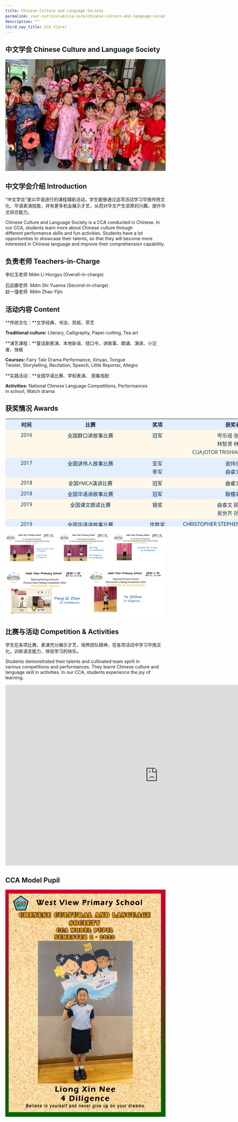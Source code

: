 ```yaml
---
title: Chinese Culture and Language Society
permalink: /our-curriculum/cca-core/chinese-culture-and-language-society/
description: ""
third_nav_title: CCA (Core)
---
```

中文学会 Chinese Culture and Language Society
-----------------------------------------

![Chinese Culture and Language Society](/images/Pic%201.jpeg)

中文学会介绍 Introduction
-------------------

“中文学会”是以华语进行的课程辅助活动，学生能够通过这项活动学习华族传统文化、华语表演技能，并有更多机会展示才艺，从而对华文产生浓厚的兴趣，提升华文综合能力。

  

Chinese Culture and Language Society is a CCA conducted in Chinese. In our&nbsp;CCA, students learn more about Chinese culture through different&nbsp;performance skills and fun activities. Students have a lot opportunities to&nbsp;showcase their talents, so that they will become more interested in Chinese&nbsp;language and improve their comprehension capability.

负责老师 Teachers-in-Charge
-----------------------

李红玉老师 Mdm Li Hongyu (Overall-in-charge)

石远娜老师&nbsp;&nbsp;Mdm&nbsp;Shi Yuanna&nbsp;(Second-in-charge)  
赵一瑾老师&nbsp;&nbsp;Mdm&nbsp;Zhao Yijin

  

活动内容 Content
------------

**传统文化：**文学经典、书法、剪纸、茶艺

**Traditional culture:**&nbsp;Literary, Calligraphy, Paper-cutting, Tea art  

  

**演艺课程：**童话剧表演、本地新谣、绕口令、讲故事、朗诵、演讲、小记者、快板

**Courses:**&nbsp;Fairy Tale Drama Performance, Xinyao, Tongue Twister,&nbsp;Storytelling, Recitation, Speech, Little Reporter, Allegro

  

**实践活动：**全国华语比赛、学校表演、 观看戏剧

**Activities:**&nbsp;National Chinese Language Competitions, Performances in&nbsp;school, Watch drama

获奖情况 Awards
-----------

<table style="margin: 0px; outline: 0px; padding: 0px; border: 1px solid rgb(234, 234, 234); border-collapse: collapse; color: rgb(28, 52, 88); font-family: &quot;Open Sans&quot;, sans-serif; font-size: 16px; font-style: normal; font-variant-ligatures: normal; font-variant-caps: normal; font-weight: 400; letter-spacing: normal; orphans: 2; text-align: left; text-transform: none; white-space: normal; widows: 2; word-spacing: 0px; -webkit-text-stroke-width: 0px; background-color: rgb(255, 255, 255); text-decoration-thickness: initial; text-decoration-style: initial; text-decoration-color: initial; width: 880px; height: 340px;" class="iveo_table ives_tab_1" cellpadding="0" cellspacing="0" border="0"><tbody style="margin: 0px; outline: 0px; padding: 0px;"><tr style="margin: 0px; outline: 0px; padding: 0px;"><td style="margin: 0px; outline: 0px; padding: 5px; text-align: center; background: rgb(227, 238, 255); color: rgb(4, 40, 71); width: 126px;" valign="top"><strong style="margin: 0px; outline: 0px; padding: 0px;">时间</strong><br style="margin: 0px; outline: 0px; padding: 0px;"></td><td style="margin: 0px; outline: 0px; padding: 5px; text-align: center; background: rgb(227, 238, 255); color: rgb(4, 40, 71); width: 276px;" valign="top"><strong style="margin: 0px; outline: 0px; padding: 0px;">比赛</strong><br style="margin: 0px; outline: 0px; padding: 0px;"></td><td style="margin: 0px; outline: 0px; padding: 5px; text-align: center; background: rgb(227, 238, 255); color: rgb(4, 40, 71); width: 148px;" valign="top"><strong style="margin: 0px; outline: 0px; padding: 0px;">奖项</strong><br style="margin: 0px; outline: 0px; padding: 0px;"></td><td style="margin: 0px; outline: 0px; padding: 5px; text-align: center; background: rgb(227, 238, 255); color: rgb(4, 40, 71); width: 329px;" valign="top"><strong style="margin: 0px; outline: 0px; padding: 0px;">获奖者</strong><br style="margin: 0px; outline: 0px; padding: 0px;"></td></tr><tr style="margin: 0px; outline: 0px; padding: 0px;"><td style="margin: 0px; outline: 0px; padding: 5px; text-align: center; background: rgb(255, 248, 232); color: rgb(4, 40, 71); width: 61.1pt;" valign="top">2016<br style="margin: 0px; outline: 0px; padding: 0px;"></td><td style="margin: 0px; outline: 0px; padding: 5px; text-align: center; background: rgb(255, 248, 232); color: rgb(4, 40, 71); width: 150.5pt;" valign="top">全国群口讲故事比赛<br style="margin: 0px; outline: 0px; padding: 0px;"></td><td style="margin: 0px; outline: 0px; padding: 5px; text-align: center; background: rgb(255, 248, 232); color: rgb(4, 40, 71); width: 74.5pt;" valign="top">冠军<br style="margin: 0px; outline: 0px; padding: 0px;"></td><td style="margin: 0px; outline: 0px; padding: 5px; text-align: left; background: rgb(255, 248, 232); color: rgb(4, 40, 71); width: 181.8pt;" valign="top"><div style="margin: 0px; outline: 0px; padding: 0px; line-height: 26px !important; color: rgb(28, 52, 88); font-family: &quot;Open Sans&quot;, sans-serif; font-size: 16px; font-weight: 400; text-align: center;"><span style="margin: 0px; outline: 0px; padding: 0px;">岑乐瑶 张珈琦</span></div><div style="margin: 0px; outline: 0px; padding: 0px; line-height: 26px !important; color: rgb(28, 52, 88); font-family: &quot;Open Sans&quot;, sans-serif; font-size: 16px; font-weight: 400; text-align: center;"><span style="margin: 0px; outline: 0px; padding: 0px;">林智贤 林俊佑</span></div><div style="margin: 0px; outline: 0px; padding: 0px; line-height: 26px !important; color: rgb(28, 52, 88); font-family: &quot;Open Sans&quot;, sans-serif; font-size: 16px; font-weight: 400; text-align: center;"><span style="margin: 0px; outline: 0px; padding: 0px;">CUAJOTOR TRISHIA LEIGH CUIZON</span></div></td></tr><tr style="margin: 0px; outline: 0px; padding: 0px;"><td style="margin: 0px; outline: 0px; padding: 5px; text-align: center; background: rgb(227, 238, 255); color: rgb(4, 40, 71); width: 61.1pt;" valign="top">2017<br style="margin: 0px; outline: 0px; padding: 0px;"></td><td style="margin: 0px; outline: 0px; padding: 5px; text-align: center; background: rgb(227, 238, 255); color: rgb(4, 40, 71); width: 150.5pt;" valign="top">全国讲伟人故事比赛<br style="margin: 0px; outline: 0px; padding: 0px;"></td><td style="margin: 0px; outline: 0px; padding: 5px; text-align: left; background: rgb(227, 238, 255); color: rgb(4, 40, 71); width: 74.5pt;" valign="top"><div style="margin: 0px; outline: 0px; padding: 0px; line-height: 26px !important; color: rgb(28, 52, 88); font-family: &quot;Open Sans&quot;, sans-serif; font-size: 16px; font-weight: 400; text-align: center;"><span style="margin: 0px; outline: 0px; padding: 0px;">亚军</span></div><div style="margin: 0px; outline: 0px; padding: 0px; line-height: 26px !important; color: rgb(28, 52, 88); font-family: &quot;Open Sans&quot;, sans-serif; font-size: 16px; font-weight: 400; text-align: center;"><span style="margin: 0px; outline: 0px; padding: 0px;">季军</span></div></td><td style="margin: 0px; outline: 0px; padding: 5px; text-align: left; background: rgb(227, 238, 255); color: rgb(4, 40, 71); width: 181.8pt;" valign="top"><div style="margin: 0px; outline: 0px; padding: 0px; line-height: 26px !important; color: rgb(28, 52, 88); font-family: &quot;Open Sans&quot;, sans-serif; font-size: 16px; font-weight: 400; text-align: center;"><span style="margin: 0px; outline: 0px; padding: 0px;">谢炜佳</span></div><div style="margin: 0px; outline: 0px; padding: 0px; line-height: 26px !important; color: rgb(28, 52, 88); font-family: &quot;Open Sans&quot;, sans-serif; font-size: 16px; font-weight: 400; text-align: center;"><span style="margin: 0px; outline: 0px; padding: 0px;">曲睿文</span></div></td></tr><tr style="margin: 0px; outline: 0px; padding: 0px;"><td style="margin: 0px; outline: 0px; padding: 5px; text-align: center; background: rgb(255, 248, 232); color: rgb(4, 40, 71); width: 61.1pt;" valign="top">2018<br style="margin: 0px; outline: 0px; padding: 0px;"></td><td style="margin: 0px; outline: 0px; padding: 5px; text-align: center; background: rgb(255, 248, 232); color: rgb(4, 40, 71); width: 150.5pt;" valign="top">全国YMCA演讲比赛<br style="margin: 0px; outline: 0px; padding: 0px;"></td><td style="margin: 0px; outline: 0px; padding: 5px; text-align: center; background: rgb(255, 248, 232); color: rgb(4, 40, 71); width: 74.5pt;" valign="top">冠军<br style="margin: 0px; outline: 0px; padding: 0px;"></td><td style="margin: 0px; outline: 0px; padding: 5px; text-align: center; background: rgb(255, 248, 232); color: rgb(4, 40, 71); width: 181.8pt;" valign="top">曲睿文<br style="margin: 0px; outline: 0px; padding: 0px;"></td></tr><tr style="margin: 0px; outline: 0px; padding: 0px;"><td style="margin: 0px; outline: 0px; padding: 5px; text-align: center; background: rgb(227, 238, 255); color: rgb(4, 40, 71); width: 61.1pt;" valign="top">2018<br style="margin: 0px; outline: 0px; padding: 0px;"></td><td style="margin: 0px; outline: 0px; padding: 5px; text-align: center; background: rgb(227, 238, 255); color: rgb(4, 40, 71); width: 150.5pt;" valign="top">全国华语讲故事比赛<br style="margin: 0px; outline: 0px; padding: 0px;"></td><td style="margin: 0px; outline: 0px; padding: 5px; text-align: center; background: rgb(227, 238, 255); color: rgb(4, 40, 71); width: 74.5pt;" valign="top">冠军<br style="margin: 0px; outline: 0px; padding: 0px;"></td><td style="margin: 0px; outline: 0px; padding: 5px; text-align: center; background: rgb(227, 238, 255); color: rgb(4, 40, 71); width: 181.8pt;" valign="top">殷樱凝<br style="margin: 0px; outline: 0px; padding: 0px;"></td></tr><tr style="margin: 0px; outline: 0px; padding: 0px;"><td style="margin: 0px; outline: 0px; padding: 5px; text-align: center; background: rgb(255, 248, 232); color: rgb(4, 40, 71); width: 61.1pt;" valign="top">2019<br style="margin: 0px; outline: 0px; padding: 0px;"></td><td style="margin: 0px; outline: 0px; padding: 5px; text-align: center; background: rgb(255, 248, 232); color: rgb(4, 40, 71); width: 150.5pt;" valign="top">全国课文朗读比赛<br style="margin: 0px; outline: 0px; padding: 0px;"></td><td style="margin: 0px; outline: 0px; padding: 5px; text-align: center; background: rgb(255, 248, 232); color: rgb(4, 40, 71); width: 74.5pt;" valign="top">银奖<br style="margin: 0px; outline: 0px; padding: 0px;"></td><td style="margin: 0px; outline: 0px; padding: 5px; text-align: left; background: rgb(255, 248, 232); color: rgb(4, 40, 71); width: 181.8pt;" valign="top"><div style="margin: 0px; outline: 0px; padding: 0px; line-height: 26px !important; color: rgb(28, 52, 88); font-family: &quot;Open Sans&quot;, sans-serif; font-size: 16px; font-weight: 400; text-align: center;"><span style="margin: 0px; outline: 0px; padding: 0px;">曲睿文 顾嘉恩</span></div><div style="margin: 0px; outline: 0px; padding: 0px; line-height: 26px !important; color: rgb(28, 52, 88); font-family: &quot;Open Sans&quot;, sans-serif; font-size: 16px; font-weight: 400; text-align: center;"><span style="margin: 0px; outline: 0px; padding: 0px;">吴世齐 孙毓祺</span></div></td></tr><tr style="margin: 0px; outline: 0px; padding: 0px;"><td style="margin: 0px; outline: 0px; padding: 5px; text-align: center; background: rgb(227, 238, 255); color: rgb(4, 40, 71); width: 61.1pt;" valign="top">2019<br style="margin: 0px; outline: 0px; padding: 0px;"></td><td style="margin: 0px; outline: 0px; padding: 5px; text-align: center; background: rgb(227, 238, 255); color: rgb(4, 40, 71); width: 150.5pt;" valign="top">全国华语讲故事比赛<br style="margin: 0px; outline: 0px; padding: 0px;"></td><td style="margin: 0px; outline: 0px; padding: 5px; text-align: center; background: rgb(227, 238, 255); color: rgb(4, 40, 71); width: 74.5pt;" valign="top">优胜奖<br style="margin: 0px; outline: 0px; padding: 0px;"></td><td style="margin: 0px; outline: 0px; padding: 5px; text-align: center; background: rgb(227, 238, 255); color: rgb(4, 40, 71); width: 181.8pt;" valign="top">CHRISTOPHER STEPHEN SMITH KAICHENG</td></tr></tbody></table>

![获奖情况 Awards](/images/Chinese%20Culture%20and%20Language%20Society.jpg)

比赛与活动&nbsp;Competition &amp; Activities
------------------------------

学生在各项比赛、表演充分展示才艺，培养团队精神，在各项活动中学习华族文化，训练语言能力，体验学习的快乐。

Students demonstrated their talents and cultivated team spirit in various&nbsp;competitions and performances. They learnt Chinese culture and language skill in activities. In our CCA, students experience the joy of learning.

<iframe allowfullscreen="true" height="569" width="960" frameborder="0" src="https://docs.google.com/presentation/d/e/2PACX-1vSBdxQW_lzdiug4FL3easKgk8oZaWoVmBy2w5B2QOso_i8Z483lSu2KMVYuI6bF0KZ8yd8iBnuJGBM3/embed?start=false&amp;loop=false&amp;delayms=3000"></iframe>

CCA Model Pupil
---------------

![CCA Model Pupil](/images/Chinese%20Cultural%20and%20Language%20Society.png)